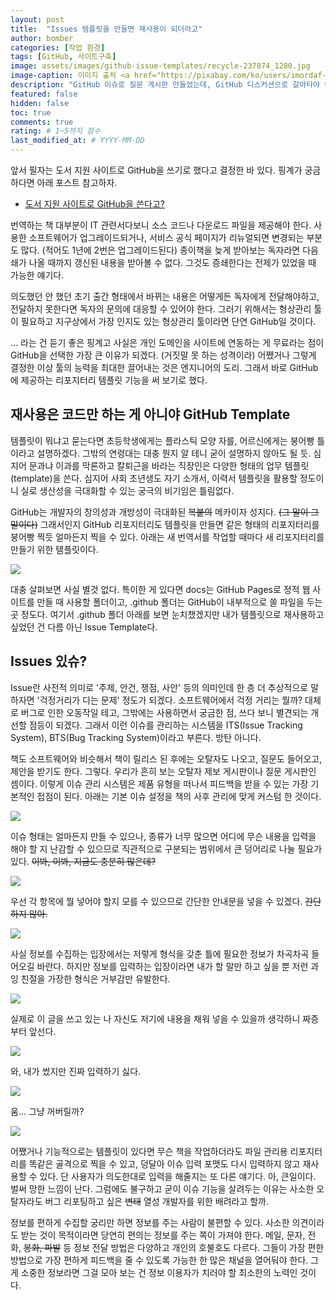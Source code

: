 ```yaml
---
layout: post
title:  "Issues 템플릿을 만들면 재사용이 되더라고"
author: bomber
categories: [작업 환경]
tags: [GitHub, 사이트구축]
image: assets/images/github-issue-templates/recycle-237874_1280.jpg
image-caption: 이미지 출처 <a href="https://pixabay.com/ko/users/imordaf-117056/?utm_source=link-attribution&amp;utm_medium=referral&amp;utm_campaign=image&amp;utm_content=237874">imordaf</a>
description: "GitHub 이슈로 질문 게시판 만들었는데, GitHub 디스커션으로 갈아타야 했던 썰"
featured: false
hidden: false
toc: true
comments: true
rating: # 1~5까지 점수
last_modified_at: # YYYY-MM-DD
---
```


앞서 필자는 도서 지원 사이트로 GitHub을 쓰기로 했다고 결정한 바 있다. 
핑계가 궁금하다면 아래 포스트 참고하자.

* <a href="{{ site.baseurl }}/github/" target="_blank">도서 지원 사이트로 GitHub을 쓴다고?</a>

번역하는 책 대부분이 IT 관련서다보니 소스 코드나 다운로드 파일을 제공해야 한다. 사용한 소프트웨어가 업그레이드되거나, 서비스 공식 페이지가 리뉴얼되면 변경되는 부분도 많다. (적어도 1년에 2번은 업그레이드된다) 종이책을 늦게 받아보는 독자라면 다음 쇄가 나올 때까지 갱신된 내용을 받아볼 수 없다. 그것도 증쇄한다는 전제가 있었을 때 가능한 얘기다. 

의도했던 안 했던 초기 출간 형태에서 바뀌는 내용은 어떻게든 독자에게 전달해야하고, 전달하지 못한다면 독자의 문의에 대응할 수 있어야 한다. 그러기 위해서는 형상관리 툴이 필요하고 지구상에서 가장 인지도 있는 형상관리 툴이라면 단연 GitHub일 것이다. 

... 라는 건 듣기 좋은 핑계고 사실은 개인 도메인을 사이트에 연동하는 게 무료라는 점이 GitHub을 선택한 가장 큰 이유가 되겠다. (거짓말 못 하는 성격이라) 어쨌거나 그렇게 결정한 이상 툴의 능력을 최대한 끌어내는 것은 엔지니어의 도리. 그래서 바로 GitHub에 제공하는 리포지터리 템플릿 기능을 써 보기로 했다.

## 재사용은 코드만 하는 게 아니야 GitHub Template

템플릿이 뭐냐고 묻는다면 초등학생에게는 플라스틱 모양 자를, 어르신에게는 붕어빵 틀이라고 설명하겠다. 그밖의 연령대는 대충 뭔지 알 테니 굳이 설명하지 않아도 될 듯. 심지어 문과냐 이과를 막론하고 칼퇴근을 바라는 직장인은 다양한 형태의 업무 템플릿(template)을 쓴다. 심지어 사회 초년생도 자기 소개서, 이력서 템플릿을 활용할 정도이니 실로 생산성을 극대화할 수 있는 궁극의 비기임은 틀림없다.

GitHub는 개발자의 창의성과 개방성이 극대화된 <del>복붙의</del> 메카이자 성지다. <del>(그 말이 그 말이다)</del>
그래서인지 GitHub 리포지터리도 템플릿을 만들면 같은 형태의 리포지터리를 붕어빵 찍듯 얼마든지 찍을 수 있다. 아래는 새 번역서를 작업할 때마다 새 리포지터리를 만들기 위한 템플릿이다.   

<img class="shadow" src="{{ site.baseurl }}/assets/images/github-issue-templates/template.png" alter="template">

대충 살펴보면 사실 별것 없다. 특이한 게 있다면 docs는 GitHub Pages로 정적 웹 사이트를 만들 때 사용할 폴더이고, .github 폴더는 GitHub이 내부적으로 쓸 파일을 두는 곳 정도다. 여기서 .github 폴더 아래를 보면 눈치챘겠지만 내가 템플릿으로 재사용하고 싶었던 건 다름 아닌 Issue Template다. 

## Issues 있슈?

Issue란 사전적 의미로 '주제, 안건, 쟁점, 사안' 등의 의미인데 한 층 더 추상적으로 말하자면 '걱정거리가 디는 문제' 정도가 되겠다. 소프트웨어에서 걱정 거리는 뭘까? 대체로 버그로 인한 오동작일 테고, 그밖에는 사용하면서 궁금한 점, 쓰다 보니 별견되는 개선할 점등이 되겠다. 그래서 이런 이슈를 관리하는 시스템을 ITS(Issue Tracking System), BTS(Bug Tracking System)이라고 부른다. <dev>방탄 아니다.</del>

책도 소프트웨어와 비슷해서 책이 릴리스 된 후에는 오탈자도 나오고, 질문도 들어오고, 제안을 받기도 한다. 그렇다. 우리가 흔히 보는 오탈자 제보 게시판이나 질문 게시판인 셈이다. 이렇게 이슈 관리 시스템은 제품 유형을 떠나서 피드백을 받을 수 있는 가장 기본적인 접점이 된다. 아래는 기본 이슈 설정을 책의 사후 관리에 맞게 커스텀 한 것이다.

<img class="shadow" src="{{ site.baseurl }}/assets/images/github-issue-templates/issues-000.png" alter="issues-000">

이슈 형태는 얼마든지 만들 수 있으나, 종류가 너무 많으면 어디에 무슨 내용을 입력을 해야 할 지 난감할 수 있으므로 직관적으로 구분되는 범위에서 큰 덩어리로 나눌 필요가 있다. <del>이봐, 이봐, 지금도 충분히 많은데?</del>

<img class="shadow" src="{{ site.baseurl }}/assets/images/github-issue-templates/issues-001.png" alter="issues-001">

우선 각 항목에 뭘 넣어야 할지 모를 수 있으므로 간단한 안내문을 넣을 수 있겠다. <del>간단하지 않아.</del>

<img class="shadow" src="{{ site.baseurl }}/assets/images/github-issue-templates/issues-002.png" alter="issues-002">

사실 정보를 수집하는 입장에서는 저렇게 형식을 갖춘 틀에 필요한 정보가 차곡차곡 들어오길 바란다. 하지만 정보를 입력하는 입장이라면 내가 할 말만 하고 싶을 뿐 저런 과잉 친절을 가장한 형식은 거부감만 유발한다. 

<img class="shadow" src="{{ site.baseurl }}/assets/images/github-issue-templates/issues-003.png" alter="issues-003">

실제로 이 글을 쓰고 있는 나 자신도 저기에 내용을 채워 넣을 수 있을까 생각하니 짜증부터 앞선다.

<img class="shadow" src="{{ site.baseurl }}/assets/images/github-issue-templates/issues-004.png" alter="issues-004">

와, 내가 썼지만 진짜 입력하기 싫다. 

<img class="shadow" src="{{ site.baseurl }}/assets/images/github-issue-templates/issues-005.png" alter="issues-005">

움... 그냥 꺼버릴까?

<img class="shadow" src="{{ site.baseurl }}/assets/images/github-issue-templates/issues-006.png" alter="issues-006">

어쨌거나 기능적으로는 템플릿이 있다면 무슨 책을 작업하더라도 파일 관리용 리포지터리를 똑같은 골격으로 찍을 수 있고, 덩달아 이슈 입력 포맷도 다시 입력하지 않고 재사용할 수 있다. 
단 사용자가 의도한대로 입력을 해줄지는 또 다른 얘기다. 
아, 큰일이다. 벌써 망한 느낌이 난다. 
그럼에도 불구하고 굳이 이슈 기능을 살려두는 이유는 사소한 오탈자라도 버그 리포팅하고 싶은 <del>변태</del> 열성 개발자를 위한 배려라고 할까. 

정보를 편하게 수집할 궁리만 하면 정보를 주는 사람이 불편할 수 있다. 사소한 의견이라도 받는 것이 목적이라면 당연히 편의는 정보를 주는 쪽이 가져야 한다. 메일, 문자, 전화, <del>봉화, 파발</del> 등 정보 전달 방법은 다양하고 개인의 호불호도 다르다. 그들이 가장 편한 방법으로 가장 편하게 피드백을 줄 수 있도록 가능한 한 많은 채널을 열어둬야 한다. 그게 소중한 정보라면 그걸 모아 보는 건 정보 이용자가 치러야 할 최소한의 노력인 것이다. 


